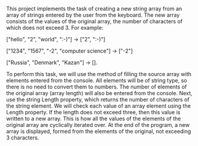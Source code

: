 This project implements the task of creating a new string array from an array of strings entered by the user from the keyboard. 
The new array consists of the values of the original array, the number of characters of which does not exceed 3. For example:

["hello", "2", "world", ":-)"] -> ["2", ":-)"]

["1234", "1567", "-2", "computer science"] -> ["-2"]

["Russia", "Denmark", "Kazan"] -> [].

To perform this task, we will use the method of filling the source array with elements entered from the console. 
All elements will be of string type, so there is no need to convert them to numbers. 
The number of elements of the original array (array length) will also be entered from the console.
Next, use the string Length property, which returns the number of characters of the string element. 
We will check each value of an array element using the Length property. If the length does not exceed three, 
then this value is written to a new array. This is how all the values of the elements of the original array are cyclically iterated over. 
At the end of the program, a new array is displayed, formed from the elements of the original, not exceeding 3 characters.

